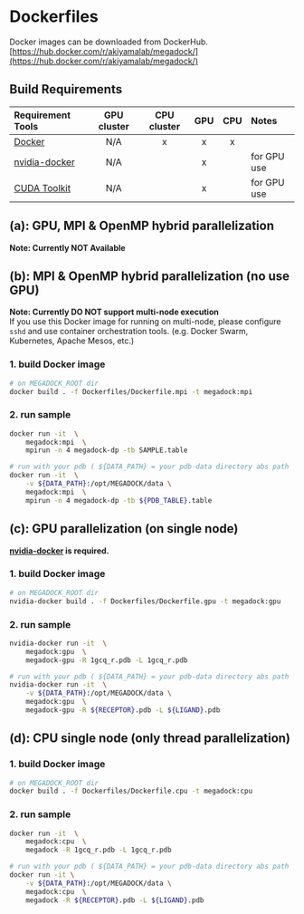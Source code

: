 # Dockerfiles

Docker images can be downloaded from DockerHub.  
[https://hub.docker.com/r/akiyamalab/megadock/](https://hub.docker.com/r/akiyamalab/megadock/)

## Build Requirements
| Requirement Tools                                         | GPU cluster | CPU cluster | GPU | CPU | Notes       |
|:----------------------------------------------------------|:-----------:|:-----------:|:---:|:---:|:------------|
| [Docker](https://docs.docker.com/engine/installation/)    | N/A         | x           | x   | x   |             |
| [nvidia-docker](https://github.com/NVIDIA/nvidia-docker)  | N/A         |             | x   |     | for GPU use |
| [CUDA Toolkit](https://developer.nvidia.com/cuda-zone)    | N/A         |             | x   |     | for GPU use |


## (a): GPU, MPI & OpenMP hybrid parallelization

**Note: Currently NOT Available**

## (b): MPI & OpenMP hybrid parallelization (no use GPU)

**Note: Currently DO NOT support multi-node execution**  
If you use this Docker image for running on multi-node, please configure `sshd` and use container orchestration tools. (e.g. Docker Swarm, Kubernetes, Apache Mesos, etc.)

### 1. build Docker image
```sh
# on MEGADOCK_ROOT dir
docker build . -f Dockerfiles/Dockerfile.mpi -t megadock:mpi
```

### 2. run sample
```sh
docker run -it  \
    megadock:mpi  \
    mpirun -n 4 megadock-dp -tb SAMPLE.table

# run with your pdb ( ${DATA_PATH} = your pdb-data directory abs path  )
docker run -it  \
    -v ${DATA_PATH}:/opt/MEGADOCK/data \
    megadock:mpi  \
    mpirun -n 4 megadock-dp -tb ${PDB_TABLE}.table
```


## (c): GPU parallelization (on single node)

**[nvidia-docker](https://github.com/NVIDIA/nvidia-docker) is required.**

### 1. build Docker image
```sh
# on MEGADOCK_ROOT dir
nvidia-docker build . -f Dockerfiles/Dockerfile.gpu -t megadock:gpu
```

### 2. run sample
```sh
nvidia-docker run -it  \
    megadock:gpu  \
    megadock-gpu -R 1gcq_r.pdb -L 1gcq_r.pdb

# run with your pdb ( ${DATA_PATH} = your pdb-data directory abs path  )
nvidia-docker run -it  \
    -v ${DATA_PATH}:/opt/MEGADOCK/data \
    megadock:gpu  \
    megadock-gpu -R ${RECEPTOR}.pdb -L ${LIGAND}.pdb
```


## (d): CPU single node (only thread parallelization)

### 1. build Docker image
```sh
# on MEGADOCK_ROOT dir
docker build . -f Dockerfiles/Dockerfile.cpu -t megadock:cpu
```

### 2. run sample
```sh
docker run -it  \
    megadock:cpu  \
    megadock -R 1gcq_r.pdb -L 1gcq_r.pdb

# run with your pdb ( ${DATA_PATH} = your pdb-data directory abs path  )
docker run -it \
    -v ${DATA_PATH}:/opt/MEGADOCK/data \
    megadock:cpu  \
    megadock -R ${RECEPTOR}.pdb -L ${LIGAND}.pdb
```


